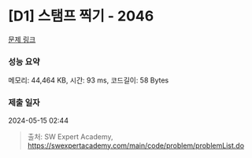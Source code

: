 # [D1] 스탬프 찍기 - 2046 

[문제 링크](https://swexpertacademy.com/main/code/problem/problemDetail.do?contestProbId=AV5QKdT6AyYDFAUq) 

### 성능 요약

메모리: 44,464 KB, 시간: 93 ms, 코드길이: 58 Bytes

### 제출 일자

2024-05-15 02:44



> 출처: SW Expert Academy, https://swexpertacademy.com/main/code/problem/problemList.do
